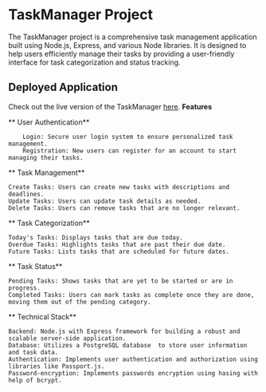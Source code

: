 # TaskManager Project
  The TaskManager project is a comprehensive task management application built using Node.js, Express, and various Node libraries.
  It is designed to help users efficiently manage their tasks by providing a user-friendly interface for task categorization and status tracking.
## Deployed Application

  Check out the live version of the TaskManager [here](https://test-deploy-ctt1.onrender.com).
**Features**

  **  User Authentication**
    
        Login: Secure user login system to ensure personalized task management.
        Registration: New users can register for an account to start managing their tasks.
  **  Task Management**
    
    Create Tasks: Users can create new tasks with descriptions and deadlines.
    Update Tasks: Users can update task details as needed.
    Delete Tasks: Users can remove tasks that are no longer relevant.
  **  Task Categorization**
    
    Today's Tasks: Displays tasks that are due today.
    Overdue Tasks: Highlights tasks that are past their due date.
    Future Tasks: Lists tasks that are scheduled for future dates.
  **  Task Status**
    
    Pending Tasks: Shows tasks that are yet to be started or are in progress.
    Completed Tasks: Users can mark tasks as complete once they are done, moving them out of the pending category.
  **  Technical Stack**
  
    Backend: Node.js with Express framework for building a robust and scalable server-side application.
    Database: Utilizes a PostgreSQL database  to store user information and task data.
    Authentication: Implements user authentication and authorization using libraries like Passport.js.
    Password-encryption: Implements passwords encryption using hasing with help of bcrypt.
